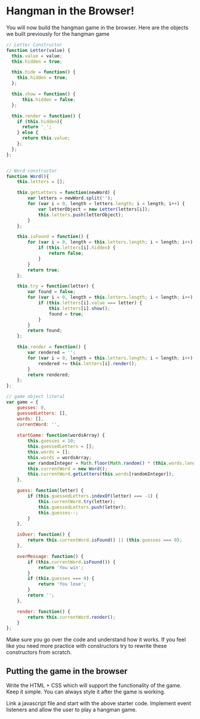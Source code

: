 # Hangman in the Browser!

You will now build the hangman game in the browser. Here are the objects we built previously for the hangman game

```javascript
// Letter Constructor 
function Letter(value) {
  this.value = value;
  this.hidden = true;

  this.hide = function() {
    this.hidden = true;
  };

  this.show = function() {
      this.hidden = false;
  };

  this.render = function() {
    if (this.hidden){
      return '_';
    } else {
      return this.value;
    };    
  };
};


// Word constructor
function Word(){
    this.letters = [];

    this.getLetters = function(newWord) {
        var letters = newWord.split('');
        for (var i = 0, length = letters.length; i < length; i++) {
            var letterObject = new Letter(letters[i]);
            this.letters.push(letterObject);
        }
    };

    this.isFound = function() {
        for (var i = 0, length = this.letters.length; i < length; i++) {
            if (this.letters[i].hidden) {
                return false;
            }
        }
        return true;
    };

    this.try = function(letter) {
        var found = false;
        for (var i = 0, length = this.letters.length; i < length; i++) {
            if (this.letters[i].value === letter) {
                this.letters[i].show();
                found = true;
            }
        }
        return found;
    };

    this.render = function() {
        var rendered = '';
        for (var i = 0, length = this.letters.length; i < length; i++) {
            rendered += this.letters[i].render();
        }
        return rendered;
    };
};

// game object literal
var game = {
    guesses: 0,
    guessedLetters: [],
    words: [],
    currentWord: '',
    
    startGame: function(wordsArray) {
        this.guesses = 10;
        this.guessedLetters = [];
        this.words = [];
        this.words = wordsArray;
        var randomInteger = Math.floor(Math.random() * (this.words.length));
        this.currentWord = new Word();
        this.currentWord.getLetters(this.words[randomInteger]);
    },

    guess: function(letter) {
        if (this.guessedLetters.indexOf(letter) === -1) {
            this.currentWord.try(letter);
            this.guessedLetters.push(letter);
            this.guesses--;
        }
    },

    isOver: function() {
        return this.currentWord.isFound() || (this.guesses === 0);
    },

    overMessage: function() {
        if (this.currentWord.isFound()) {
            return 'You win';
        }
        if (this.guesses === 0) {
            return 'You lose';
        }
        return '';
    },

    render: function() {
        return this.currentWord.render();
    }
};
```

Make sure you go over the code and understand how it works. If you feel like you need more practice with constructors try to rewrite these constructors from scratch.

## Putting the game in the browser

Write the HTML + CSS which will support the functionality of the game. Keep it simple. You can always style it after the game is working.

Link a javascript file and start with the above starter code. Implement event listeners and allow the user to play a hangman game.



